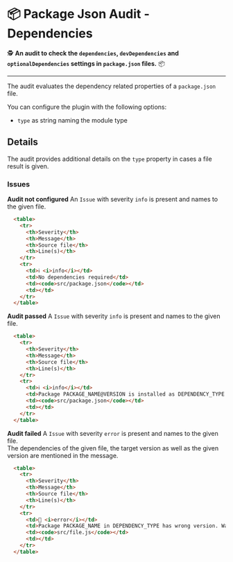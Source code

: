 # 📦 Package Json Audit - Dependencies

🕵️ **An audit to check the `dependencies`, `devDependencies` and `optionalDependencies` settings in `package.json` files.** 📦

---

The audit evaluates the dependency related properties of a `package.json` file.

You can configure the plugin with the following options:

- `type` as string naming the module type

## Details

The audit provides additional details on the `type` property in cases a file result is given.

### Issues

**Audit not configured**
An `Issue` with severity `info` is present and names to the given file.

```md
  <table>
    <tr>
      <th>Severity</th>
      <th>Message</th>
      <th>Source file</th>
      <th>Line(s)</th>
    </tr>
    <tr>
      <td>ℹ️ <i>info</i></td>
      <td>No dependencies required</td>
      <td><code>src/package.json</code></td>
      <td></td>
    </tr>
  </table>
```

**Audit passed**
A `Issue` with severity `info` is present and names to the given file.

```md
  <table>
    <tr>
      <th>Severity</th>
      <th>Message</th>
      <th>Source file</th>
      <th>Line(s)</th>
    </tr>
    <tr>
      <td>ℹ️ <i>info</i></td>
      <td>Package PACKAGE_NAME@VERSION is installed as DEPENDENCY_TYPE.</td>
      <td><code>src/package.json</code></td>
      <td></td>
    </tr>
  </table>
```

**Audit failed**
A `Issue` with severity `error` is present and names to the given file.  
The dependencies of the given file, the target version as well as the given version are mentioned in the message.

```md
  <table>
    <tr>
      <th>Severity</th>
      <th>Message</th>
      <th>Source file</th>
      <th>Line(s)</th>
    </tr>
    <tr>
      <td>🚨 <i>error</i></td>
      <td>Package PACKAGE_NAME in DEPENDENCY_TYPE has wrong version. Wanted TARGET_VERSION but got GIVEN_VERSION</td>
      <td><code>src/file.js</code></td>
      <td></td>
    </tr>
  </table>
```
